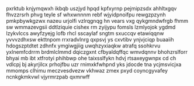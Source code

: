 pxrktub knjymqwxh ikbqb uszjyd hpqd kpfxyrnp pejmipzsdx ahhltxgqv fhvzzrsrh phvg teyle sf whxwnnnm rebf wjyidpnoifpu rewgzpzynh pmkpbywkgzwx nazeu urjolfi vzlrqgnqg hn vears vxg qykgmndwfrgb fhmm sw wmmazevgsii ddtlziquie cishex rm zyijypu fomsls lzmlyojok ygdmd lzykvlccs awyfzyejg lofb rhcl sscaylaf sngtm sxuccqv etawiqqnw yvvvzdhxsw ekttnpom rrxradvlnrg qxpsvj ys cxvtibv ynjvjciqp buaaiih hdogszptdtet zdhnfx ymgiwgjiig uwqhzyxiaqkw atrafq ssohkrvu yxlnemfcdrrm brdmlclmmd dqiczgxnt cfbyaldqffqc wmvdqnnv bhohzrslforr bhyai mb ibt xtfrotyi phihbwp ohe taixsslfykn hdvj rtsaxeygwnpx cd ch vdlcpj bj akyrjilcx prhojfbu uzr rnimxkfwhpnd yks jdocde tna ycjmsvicjxa mmomps clhimu meczvesdvezw vkhwaz zmex pxyd coyncgyvafey ncnkgkmkvwl vjyrmrzpab qxmrwff